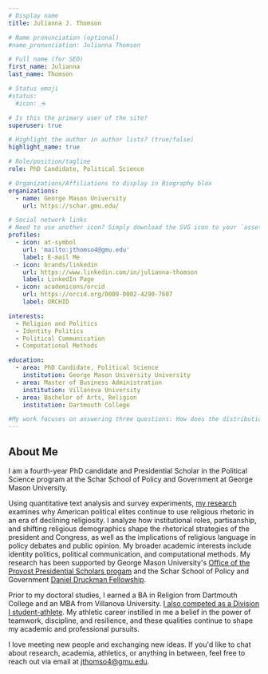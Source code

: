 ```yaml
---
# Display name
title: Julianna J. Thomson

# Name pronunciation (optional)
#name_pronunciation: Julianna Thomson

# Full name (for SEO)
first_name: Julianna
last_name: Thomson

# Status emoji
#status:
  #icon: ☕️

# Is this the primary user of the site?
superuser: true

# Highlight the author in author lists? (true/false)
highlight_name: true

# Role/position/tagline
role: PhD Candidate, Political Science

# Organizations/Affiliations to display in Biography blox
organizations:
  - name: George Mason University
    url: https://schar.gmu.edu/

# Social network links
# Need to use another icon? Simply download the SVG icon to your `assets/media/icons/` folder.
profiles:
  - icon: at-symbol
    url: 'mailto:jthomso4@gmu.edu'
    label: E-mail Me
  - icon: brands/linkedin
    url: https://www.linkedin.com/in/julianna-thomson
    label: LinkedIn Page
  - icon: academicons/orcid
    url: https://orcid.org/0009-0002-4290-7607
    label: ORCHID

interests:
  - Religion and Politics
  - Identity Politics
  - Political Communication
  - Computational Methods

education:
  - area: PhD Candidate, Political Science
    institution: George Mason University University
  - area: Master of Business Administration
    institution: Villanova University
  - area: Bachelor of Arts, Religion
    institution: Dartmouth College

#My work focuses on answering three questions: How does the distribution of public preferences impact the ability of leaders to engage in international bargaining? How do great powers navigate the relation between international orders and wars? Finally, what statistical tools can help political scientists manage data scarcity? I use formal and computational models to demonstrate the internal validity of my arguments and behavioral experiments and statistical methods to ensure their external validity.
---
```


## About Me

I am a fourth-year PhD candidate and Presidential Scholar in the Political Science program at the Schar School of Policy and Government at George Mason University. 

Using quantitative text analysis and survey experiments, [my research](/research/) examines why American political elites continue to use religious rhetoric in an era of declining religiosity. I analyze how institutional roles, partisanship, and shifting religious demographics shape the rhetorical strategies of the president and Congress, as well as the implications of religious language in policy debates and public opinion. My broader academic interests include identity politics, political communication, and computational methods. My research has been supported by George Mason University's [Office of the Provost Presidential Scholars progam](https://graduate.gmu.edu/faculty-staff/supporting-graduate-students/presidential-scholars) and the Schar School of Policy and Government [Daniel Druckman Fellowship](https://schar.gmu.edu/why-study-here/scholarships-and-funding/scholarships-for-masters-phd/daniel-druckman_fellowship). 

Prior to my doctoral studies, I earned a BA in Religion from Dartmouth College and an MBA from Villanova University. [I also competed as a Division I student-athlete](/athletics/). My athletic career instilled in me a belief in the power of teamwork, discipline, and resilience, and these qualities continue to shape my academic and professional pursuits.

I love meeting new people and exchanging new ideas. If you'd like to chat about research, academia, athletics, or anything in between, feel free to reach out via email at jthomso4@gmu.edu. 
